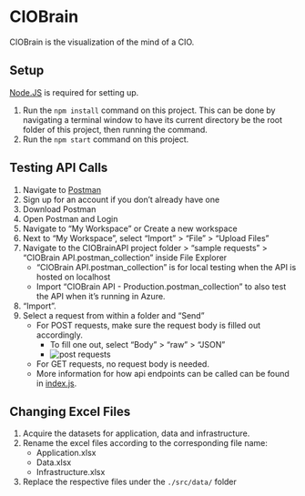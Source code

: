 # CIOBrain

CIOBrain is the visualization of the mind of a CIO.

## Setup

[Node.JS](https://nodejs.org/) is required for setting up.

1. Run the `npm install` command on this project. This can be done by navigating a terminal window to have its current directory be the root folder of this project, then running the command.
2. Run the `npm start` command on this project.

## Testing API Calls

1. Navigate to [Postman](https://www.postman.com/downloads/)
2. Sign up for an account if you don’t already have one
3. Download Postman
4. Open Postman and Login
5. Navigate to “My Workspace” or Create a new workspace
6. Next to “My Workspace”, select “Import” > “File” > “Upload Files”
7. Navigate to the CIOBrainAPI project folder > “sample requests” > “CIOBrain API.postman_collection”  inside File Explorer
	- “CIOBrain API.postman_collection” is for local testing when the API is hosted on localhost
	- Import “CIOBrain API - Production.postman_collection” to also test the API when it’s running in Azure.
8. “Import”. 
9. Select a request from within a folder and “Send”
	- For POST requests, make sure the request body is filled out accordingly.
		- To fill one out, select “Body” > “raw” > “JSON” 
		- ![post requests](https://i.imgur.com/PmaW7wf.png)
	- For GET requests, no request body is needed. 
	- More information for how api endpoints can be called can be found in [index.js](./index.js).

## Changing Excel Files

1. Acquire the datasets for application, data and infrastructure.
2. Rename the excel files according to the corresponding file name:
	- Application.xlsx
	- Data.xlsx
	- Infrastructure.xlsx
4. Replace the respective files under the `./src/data/` folder
